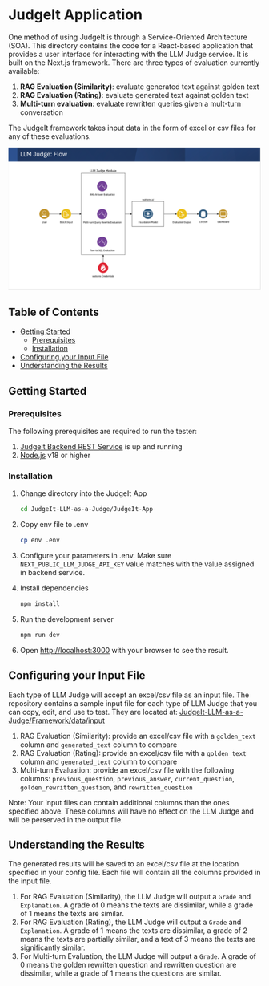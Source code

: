 <!-- ABOUT THE PROJECT -->

<!-- omit in toc -->
# JudgeIt Application

One method of using JudgeIt is through a Service-Oriented Architecture (SOA). This directory contains the code for a React-based application that provides a user interface for interacting with the LLM Judge service. It is built on the Next.js framework. There are three types of evaluation currently available:

1. **RAG Evaluation (Similarity)**: evaluate generated text against golden text
2. **RAG Evaluation (Rating)**: evaluate generated text against golden text
3. **Multi-turn evaluation**: evaluate rewritten queries given a mult-turn conversation

The JudgeIt framework takes input data in the form of excel or csv files for any of these evaluations.

![LLM-Judges](/images/flow-diagram.png)

<!-- omit in toc -->
## Table of Contents

- [Getting Started](#getting-started)
  - [Prerequisites](#prerequisites)
  - [Installation](#installation)
- [Configuring your Input File](#configuring-your-input-file)
- [Understanding the Results](#understanding-the-results)

<!-- GETTING STARTED -->

## Getting Started

### Prerequisites

The following prerequisites are required to run the tester:

1. [JudgeIt Backend REST Service](/REST-Service/README.md) is up and running
2. [Node.js](https://nodejs.org/en) v18 or higher

### Installation

1. Change directory into the JudgeIt App

   ```bash
   cd JudgeIt-LLM-as-a-Judge/JudgeIt-App
   ```

2. Copy env file to .env

   ```bash
   cp env .env
   ```

3. Configure your parameters in .env. Make sure `NEXT_PUBLIC_LLM_JUDGE_API_KEY` value matches with the value assigned in backend service.

4. Install dependencies

   ```bash
   npm install
   ```

5. Run the development server

   ```bash
   npm run dev
   ```

6. Open [http://localhost:3000](http://localhost:3000) with your browser to see the result.

## Configuring your Input File

Each type of LLM Judge will accept an excel/csv file as an input file. The repository contains a sample input file for each type of LLM Judge that you can copy, edit, and use to test. They are located at: [JudgeIt-LLM-as-a-Judge/Framework/data/input](../Framework/data/input)

1. RAG Evaluation (Similarity): provide an excel/csv file with a `golden_text` column and `generated_text` column to compare
2. RAG Evaluation (Rating): provide an excel/csv file with a `golden_text` column and `generated_text` column to compare
3. Multi-turn Evaluation: provide an excel/csv file with the following columns: `previous_question`, `previous_answer`, `current_question`, `golden_rewritten_question`, and `rewritten_question`

Note: Your input files can contain additional columns than the ones specified above. These columns will have no effect on the LLM Judge and will be perserved in the output file.

## Understanding the Results

The generated results will be saved to an excel/csv file at the location specified in your config file. Each file will contain all the columns provided in the input file.

1. For RAG Evaluation (Similarity), the LLM Judge will output a `Grade` and `Explanation`. A grade of 0 means the texts are dissimilar, while a grade of 1 means the texts are similar.
2. For RAG Evaluation (Rating), the LLM Judge will output a `Grade` and `Explanation`. A grade of 1 means the texts are dissimilar, a grade of 2 means the texts are partially similar, and a text of 3 means the texts are significantly similar.
3. For Multi-turn Evaluation, the LLM Judge will output a `Grade`. A grade of 0 means the golden rewritten question and rewritten question are dissimilar, while a grade of 1 means the questions are similar.

